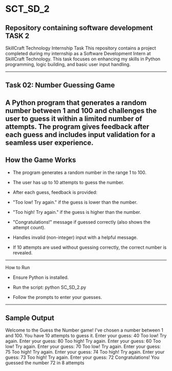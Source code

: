 # SCT_SD_2
Repository containing software development TASK 2
-------------------------
SkillCraft Technology Internship Task
 This repository contains a project completed during my internship as a Software Development Intern at SkillCraft Technology. This task focuses on enhancing my skills in Python programming, logic building, and basic user input handling.

--------------------------
## Task 02: Number Guessing Game

A Python program that generates a random number between 1 and 100 and challenges the user to guess it within a limited number of attempts. The program gives feedback after each guess and includes input validation for a seamless user experience.
---------------------------------------
## How the Game Works
- The program generates a random number in the range 1 to 100.

- The user has up to 10 attempts to guess the number.

- After each guess, feedback is provided:

 - "Too low! Try again." if the guess is lower than the number.

 - "Too high! Try again." if the guess is higher than the number.

 - "Congratulations!" message if guessed correctly (also shows the attempt count).

- Handles invalid (non-integer) input with a helpful message.

- If 10 attempts are used without guessing correctly, the correct number is revealed.
------------------------------
How to Run
- Ensure Python is installed.

- Run the script:
python SC_SD_2.py
- Follow the prompts to enter your guesses.
------------------------------------
## Sample Output

Welcome to the Guess the Number game!
I've chosen a number between 1 and 100.
You have 10 attempts to guess it.
Enter your guess: 40
Too low! Try again.
Enter your guess: 80
Too high! Try again.
Enter your guess: 60
Too low! Try again.
Enter your guess: 70
Too low! Try again.
Enter your guess: 75
Too high! Try again.
Enter your guess: 74
Too high! Try again.
Enter your guess: 73
Too high! Try again.
Enter your guess: 72
Congratulations! You guessed the number 72 in 8 attempts
